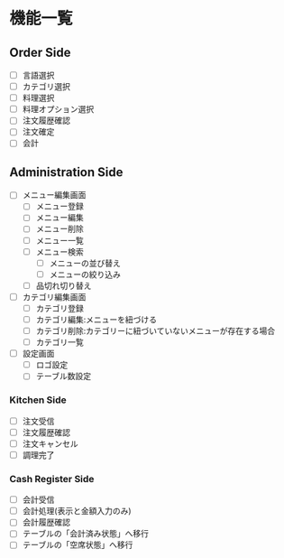 # 機能一覧

## Order Side

- [ ] 言語選択
- [ ] カテゴリ選択
- [ ] 料理選択
- [ ] 料理オプション選択
- [ ] 注文履歴確認
- [ ] 注文確定
- [ ] 会計

## Administration Side

- [ ] メニュー編集画面
  - [ ] メニュー登録
  - [ ] メニュー編集
  - [ ] メニュー削除
  - [ ] メニュー一覧
  - [ ] メニュー検索
    - [ ] メニューの並び替え
    - [ ] メニューの絞り込み
  - [ ] 品切れ切り替え
- [ ] カテゴリ編集画面
  - [ ] カテゴリ登録
  - [ ] カテゴリ編集:メニューを紐づける
  - [ ] カテゴリ削除:カテゴリーに紐づいていないメニューが存在する場合
  - [ ] カテゴリ一覧
- [ ] 設定画面
  - [ ] ロゴ設定
  - [ ] テーブル数設定

### Kitchen Side

- [ ] 注文受信
- [ ] 注文履歴確認
- [ ] 注文キャンセル
- [ ] 調理完了

### Cash Register Side

- [ ] 会計受信
- [ ] 会計処理(表示と金額入力のみ)
- [ ] 会計履歴確認
- [ ] テーブルの「会計済み状態」へ移行
- [ ] テーブルの「空席状態」へ移行
